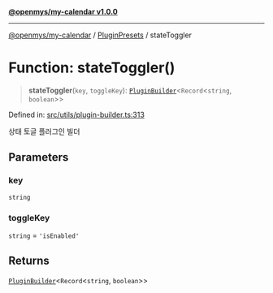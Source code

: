 [**@openmys/my-calendar v1.0.0**](../../../../README.md)

***

[@openmys/my-calendar](../../../../globals.md) / [PluginPresets](../README.md) / stateToggler

# Function: stateToggler()

> **stateToggler**(`key`, `toggleKey`): [`PluginBuilder`](../../../../classes/PluginBuilder.md)\<`Record`\<`string`, `boolean`\>\>

Defined in: [src/utils/plugin-builder.ts:313](https://github.com/openmys/my-calendar/blob/96ebce4306bfb6a4ab4c4297a9b422c56933c5da/src/utils/plugin-builder.ts#L313)

상태 토글 플러그인 빌더

## Parameters

### key

`string`

### toggleKey

`string` = `'isEnabled'`

## Returns

[`PluginBuilder`](../../../../classes/PluginBuilder.md)\<`Record`\<`string`, `boolean`\>\>
